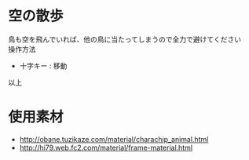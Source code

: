 # 空の散歩
  鳥も空を飛んでいれば、他の鳥に当たってしまうので全力で避けてください    
  操作方法    
  - 十字キー : 移動     


以上    


# 使用素材
- http://obane.tuzikaze.com/material/charachip_animal.html
- http://hi79.web.fc2.com/material/frame-material.html
